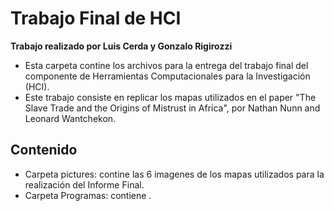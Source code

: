 # Trabajo Final de HCI
**Trabajo realizado por Luis Cerda y Gonzalo Rigirozzi**
* Esta carpeta contine los archivos para la entrega del trabajo final del componente de Herramientas Computacionales para la Investigación (HCI).
* Este trabajo consiste en replicar los mapas utilizados en el paper "The Slave Trade and the Origins of Mistrust in Africa", por Nathan Nunn and Leonard Wantchekon.


## Contenido

* Carpeta pictures: contine las 6 imagenes de los mapas utilizados para la realización del Informe Final.
* Carpeta Programas: contiene .


